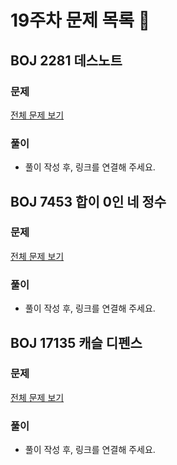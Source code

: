 # 19주차 문제 목록 📝

## BOJ 2281 데스노트
### 문제
[전체 문제 보기](https://www.acmicpc.net/problem/2281)  
### 풀이
- 풀이 작성 후, 링크를 연결해 주세요.  

## BOJ 7453 합이 0인 네 정수
### 문제
[전체 문제 보기](https://www.acmicpc.net/problem/7453)
### 풀이
- 풀이 작성 후, 링크를 연결해 주세요.  

## BOJ 17135 캐슬 디펜스
### 문제
[전체 문제 보기](https://www.acmicpc.net/problem/17135)
### 풀이
- 풀이 작성 후, 링크를 연결해 주세요.  